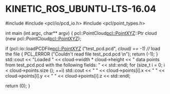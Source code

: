 # KINETIC_ROS_UBUNTU-LTS-16.04

#include <iostream>
#include <pcl/io/pcd_io.h>
#include <pcl/point_types.h>

int
main (int argc, char** argv)
{
  pcl::PointCloud<pcl::PointXYZ>::Ptr cloud (new pcl::PointCloud<pcl::PointXYZ>);

  if (pcl::io::loadPCDFile<pcl::PointXYZ> ("test_pcd.pcd", *cloud) == -1) //* load the file
  {
    PCL_ERROR ("Couldn't read file test_pcd.pcd \n");
    return (-1);
  }
  std::cout << "Loaded "
            << cloud->width * cloud->height
            << " data points from test_pcd.pcd with the following fields: "
            << std::endl;
  for (size_t i = 0; i < cloud->points.size (); ++i)
    std::cout << "    " << cloud->points[i].x
              << " "    << cloud->points[i].y
              << " "    << cloud->points[i].z << std::endl;

  return (0);
}
